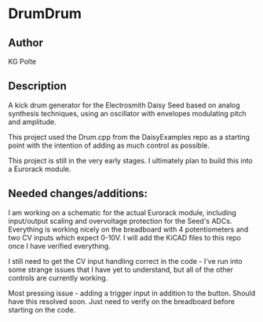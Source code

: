 # DrumDrum

## Author

KG Polte

## Description

A kick drum generator for the Electrosmith Daisy Seed based on analog
synthesis techniques, using an oscillator with envelopes modulating 
pitch and amplitude.

This project used the Drum.cpp from the DaisyExamples repo as a
starting point with the intention of adding as much control as possible.

This project is still in the very early stages. I ultimately plan to 
build this into a Eurorack module.

## Needed changes/additions:

I am working on a schematic for the actual Eurorack module, including
input/output scaling and overvoltage protection for the Seed's ADCs.
Everything is working nicely on the breadboard with 4 potentiometers
and two CV inputs which expect 0-10V. I will add the KiCAD files to
this repo once I have verified everything.

I still need to get the CV input handling correct in the code - I've run into
some strange issues that I have yet to understand, but all of the other 
controls are currently working.

Most pressing issue - adding a trigger input in addition to the button.
Should have this resolved soon. Just need to verify on the breadboard 
before starting on the code.
